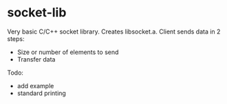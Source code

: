 # socket-lib

Very basic C/C++ socket library. Creates libsocket.a. Client sends data in 2 steps:
- Size or number of elements to send
- Transfer data

Todo:
- add example
- standard printing
